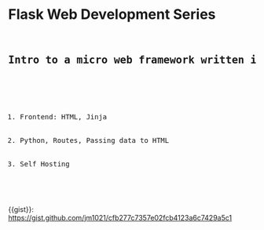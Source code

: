 # Flask Web Development Series

<pre>
    <h2>Intro to a micro web framework written in Python</h2>
    <ol>
        <li>Frontend: HTML, Jinja</li>
        <li>Python, Routes, Passing data to HTML</li>
        <li>Self Hosting</li>
    </ol>
</pre>

{{gist}}: https://gist.github.com/jm1021/cfb277c7357e02fcb4123a6c7429a5c1